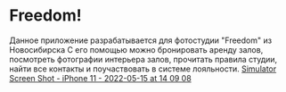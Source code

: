 # Freedom!
Данное приложение разрабатывается для фотостудии "Freedom" из Новосибирска
С его помощью можно бронировать аренду залов, посмотреть фотографии интерьера залов, прочитать правила студии, найти все контакты и поучаствовать в системе лояльности.
[Simulator Screen Shot - iPhone 11 - 2022-05-15 at 14 09 08](https://user-images.githubusercontent.com/95565087/168468272-a00f1af4-27dc-4c07-88f2-177c5ba4ed10.png)
